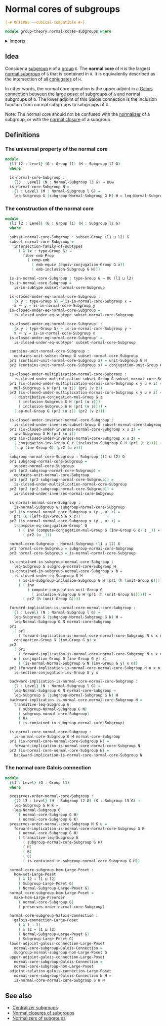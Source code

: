 # Normal cores of subgroups

```agda
{-# OPTIONS --cubical-compatible #-}

module group-theory.normal-cores-subgroups where
```

<details><summary>Imports</summary>

```agda
open import foundation.action-on-identifications-functions
open import foundation.dependent-pair-types
open import foundation.embeddings
open import foundation.equivalences
open import foundation.function-types
open import foundation.identity-types
open import foundation.intersections-subtypes
open import foundation.logical-equivalences
open import foundation.propositional-maps
open import foundation.subtypes
open import foundation.universe-levels

open import group-theory.conjugation
open import group-theory.groups
open import group-theory.normal-subgroups
open import group-theory.subgroups
open import group-theory.subsets-groups

open import order-theory.galois-connections-large-posets
open import order-theory.order-preserving-maps-large-posets
open import order-theory.order-preserving-maps-large-preorders
```

</details>

## Idea

Consider a [subgroup](group-theory.subgroups.md) `H` of a
[group](group-theory.groups.md) `G`. The **normal core** of `H` is the largest
[normal subgroup](group-theory.normal-subgroups.md) of `G` that is contained in
`H`. It is equivalently described as the intersection of all
[conjugates](group-theory.conjugation.md) of `H`.

In other words, the normal core operation is the upper adjoint in a
[Galois connection](order-theory.galois-connections-large-posets.md) between the
[large poset](order-theory.large-posets.md) of subgroups of `G` and normal
subgroups of `G`. The lower adjoint of this Galois connection is the inclusion
function from normal subgroups to subgroups of `G`.

Note: The normal core should not be confused with the
[normalizer](group-theory.normalizer-subgroups.md) of a subgroup, or with the
[normal closure](group-theory.normal-closures-subgroups.md) of a subgroup.

## Definitions

### The universal property of the normal core

```agda
module _
  {l1 l2 : Level} (G : Group l1) (H : Subgroup l2 G)
  where

  is-normal-core-Subgroup :
    {l3 : Level} (N : Normal-Subgroup l3 G) → UUω
  is-normal-core-Subgroup N =
    {l : Level} (M : Normal-Subgroup l G) →
    leq-Subgroup G (subgroup-Normal-Subgroup G M) H ↔ leq-Normal-Subgroup G M N
```

### The construction of the normal core

```agda
module _
  {l1 l2 : Level} (G : Group l1) (H : Subgroup l2 G)
  where

  subset-normal-core-Subgroup : subset-Group (l1 ⊔ l2) G
  subset-normal-core-Subgroup =
    intersection-family-of-subtypes
      ( λ (x : type-Group G) →
        fiber-emb-Prop
          ( comp-emb
            ( emb-equiv (equiv-conjugation-Group G x))
            ( emb-inclusion-Subgroup G H)))

  is-in-normal-core-Subgroup : type-Group G → UU (l1 ⊔ l2)
  is-in-normal-core-Subgroup =
    is-in-subtype subset-normal-core-Subgroup

  is-closed-under-eq-normal-core-Subgroup :
    {x y : type-Group G} → is-in-normal-core-Subgroup x →
    x ＝ y → is-in-normal-core-Subgroup y
  is-closed-under-eq-normal-core-Subgroup =
    is-closed-under-eq-subtype subset-normal-core-Subgroup

  is-closed-under-eq-normal-core-Subgroup' :
    {x y : type-Group G} → is-in-normal-core-Subgroup y →
    x ＝ y → is-in-normal-core-Subgroup x
  is-closed-under-eq-normal-core-Subgroup' =
    is-closed-under-eq-subtype' subset-normal-core-Subgroup

  contains-unit-normal-core-Subgroup :
    contains-unit-subset-Group G subset-normal-core-Subgroup
  pr1 (contains-unit-normal-core-Subgroup x) = unit-Subgroup G H
  pr2 (contains-unit-normal-core-Subgroup x) = conjugation-unit-Group G x

  is-closed-under-multiplication-normal-core-Subgroup :
    is-closed-under-multiplication-subset-Group G subset-normal-core-Subgroup
  pr1 (is-closed-under-multiplication-normal-core-Subgroup x y u v z) =
    mul-Subgroup G H (pr1 (u z)) (pr1 (v z))
  pr2 (is-closed-under-multiplication-normal-core-Subgroup x y u v z) =
    ( distributive-conjugation-mul-Group G z
      ( inclusion-Subgroup G H (pr1 (u z)))
      ( inclusion-Subgroup G H (pr1 (v z)))) ∙
    ( ap-mul-Group G (pr2 (u z)) (pr2 (v z)))

  is-closed-under-inverses-normal-core-Subgroup :
    is-closed-under-inverses-subset-Group G subset-normal-core-Subgroup
  pr1 (is-closed-under-inverses-normal-core-Subgroup x u z) =
    inv-Subgroup G H (pr1 (u z))
  pr2 (is-closed-under-inverses-normal-core-Subgroup x u z) =
    ( conjugation-inv-Group G z (inclusion-Subgroup G H (pr1 (u z)))) ∙
    ( ap (inv-Group G) (pr2 (u z)))

  subgroup-normal-core-Subgroup : Subgroup (l1 ⊔ l2) G
  pr1 subgroup-normal-core-Subgroup =
    subset-normal-core-Subgroup
  pr1 (pr2 subgroup-normal-core-Subgroup) =
    contains-unit-normal-core-Subgroup
  pr1 (pr2 (pr2 subgroup-normal-core-Subgroup)) =
    is-closed-under-multiplication-normal-core-Subgroup
  pr2 (pr2 (pr2 subgroup-normal-core-Subgroup)) =
    is-closed-under-inverses-normal-core-Subgroup

  is-normal-normal-core-Subgroup :
    is-normal-Subgroup G subgroup-normal-core-Subgroup
  pr1 (is-normal-normal-core-Subgroup x (y , u) z) =
    pr1 (u (left-div-Group G x z))
  pr2 (is-normal-normal-core-Subgroup x (y , u) z) =
    transpose-eq-conjugation-Group' G
      ( ( inv (compute-conjugation-mul-Group G (inv-Group G x) z _)) ∙
        ( pr2 (u _)))

  normal-core-Subgroup : Normal-Subgroup (l1 ⊔ l2) G
  pr1 normal-core-Subgroup = subgroup-normal-core-Subgroup
  pr2 normal-core-Subgroup = is-normal-normal-core-Subgroup

  is-contained-in-subgroup-normal-core-Subgroup :
    leq-Subgroup G subgroup-normal-core-Subgroup H
  is-contained-in-subgroup-normal-core-Subgroup x h =
    is-closed-under-eq-Subgroup G H
      ( is-in-subgroup-inclusion-Subgroup G H (pr1 (h (unit-Group G))))
      ( ( inv
          ( compute-conjugation-unit-Group G
            ( inclusion-Subgroup G H (pr1 (h (unit-Group G)))))) ∙
        ( pr2 (h (unit-Group G))))

  forward-implication-is-normal-core-normal-core-Subgroup :
    {l : Level} (N : Normal-Subgroup l G) →
    leq-Subgroup G (subgroup-Normal-Subgroup G N) H →
    leq-Normal-Subgroup G N normal-core-Subgroup
  pr1
    ( pr1
      ( forward-implication-is-normal-core-normal-core-Subgroup N u x n y)) =
    conjugation-Group G (inv-Group G y) x
  pr2
    ( pr1
      ( forward-implication-is-normal-core-normal-core-Subgroup N u x n y)) =
    u ( conjugation-Group G (inv-Group G y) x)
      ( (is-normal-Normal-Subgroup G N (inv-Group G y) x n))
  pr2 (forward-implication-is-normal-core-normal-core-Subgroup N u x n y) =
    is-section-conjugation-inv-Group G y x

  backward-implication-is-normal-core-normal-core-Subgroup :
    {l : Level} (N : Normal-Subgroup l G) →
    leq-Normal-Subgroup G N normal-core-Subgroup →
    leq-Subgroup G (subgroup-Normal-Subgroup G N) H
  backward-implication-is-normal-core-normal-core-Subgroup N =
    transitive-leq-Subgroup G
      ( subgroup-Normal-Subgroup G N)
      ( subgroup-normal-core-Subgroup)
      ( H)
      ( is-contained-in-subgroup-normal-core-Subgroup)

  is-normal-core-normal-core-Subgroup :
    is-normal-core-Subgroup G H normal-core-Subgroup
  pr1 (is-normal-core-normal-core-Subgroup N) =
    forward-implication-is-normal-core-normal-core-Subgroup N
  pr2 (is-normal-core-normal-core-Subgroup N) =
    backward-implication-is-normal-core-normal-core-Subgroup N
```

### The normal core Galois connection

```agda
module _
  {l1 : Level} (G : Group l1)
  where

  preserves-order-normal-core-Subgroup :
    {l2 l3 : Level} (H : Subgroup l2 G) (K : Subgroup l3 G) →
    leq-Subgroup G H K →
    leq-Normal-Subgroup G
      ( normal-core-Subgroup G H)
      ( normal-core-Subgroup G K)
  preserves-order-normal-core-Subgroup H K u =
    forward-implication-is-normal-core-normal-core-Subgroup G K
      ( normal-core-Subgroup G H)
      ( transitive-leq-Subgroup G
        ( subgroup-normal-core-Subgroup G H)
        ( H)
        ( K)
        ( u)
        ( is-contained-in-subgroup-normal-core-Subgroup G H))

  normal-core-subgroup-hom-Large-Poset :
    hom-set-Large-Poset
      ( λ l2 → l1 ⊔ l2)
      ( Subgroup-Large-Poset G)
      ( Normal-Subgroup-Large-Poset G)
  normal-core-subgroup-hom-Large-Poset =
    make-hom-Large-Preorder
      ( normal-core-Subgroup G)
      ( preserves-order-normal-core-Subgroup)

  normal-core-subgroup-Galois-Connection :
    galois-connection-Large-Poset
      ( λ l → l)
      ( λ l2 → l1 ⊔ l2)
      ( Normal-Subgroup-Large-Poset G)
      ( Subgroup-Large-Poset G)
  lower-adjoint-galois-connection-Large-Poset
    normal-core-subgroup-Galois-Connection =
    subgroup-normal-subgroup-hom-Large-Poset G
  upper-adjoint-galois-connection-Large-Poset
    normal-core-subgroup-Galois-Connection =
    normal-core-subgroup-hom-Large-Poset
  adjoint-relation-galois-connection-Large-Poset
    normal-core-subgroup-Galois-Connection N H =
    is-normal-core-normal-core-Subgroup G H N
```

## See also

- [Centralizer subgroups](group-theory.centralizer-subgroups.md)
- [Normal closures of subgroups](group-theory.normal-closures-subgroups.md)
- [Normalizers of subgroups](group-theory.normalizer-subgroups.md)
